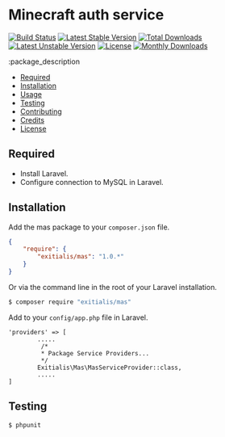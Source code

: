 Minecraft auth service
================

[![Build Status](https://travis-ci.org/Exitialis/Mas.svg?branch=master)](https://travis-ci.org/Exitialis/Mas)
[![Latest Stable Version](https://poser.pugx.org/exitialis/mas/v/stable)](https://packagist.org/packages/exitialis/mas)
[![Total Downloads](https://poser.pugx.org/exitialis/mas/downloads)](https://packagist.org/packages/exitialis/mas)
[![Latest Unstable Version](https://poser.pugx.org/exitialis/mas/v/unstable)](https://packagist.org/packages/exitialis/mas)
[![License](https://poser.pugx.org/exitialis/mas/license)](https://packagist.org/packages/exitialis/mas)
[![Monthly Downloads](https://poser.pugx.org/exitialis/mas/d/monthly)](https://packagist.org/packages/exitialis/mas)

:package_description

- [Required](#required)
- [Installation](#installation)
- [Usage](#usage)
- [Testing](#testing)
- [Contributing](#contributing)
- [Credits](#credits)
- [License](#license)

Required
--------

- Install Laravel.
- Configure connection to MySQL in Laravel.

Installation
------------

Add the mas package to your `composer.json` file.

``` json
{
    "require": {
        "exitialis/mas": "1.0.*"
    }
}
```

Or via the command line in the root of your Laravel installation.

``` bash
$ composer require "exitialis/mas"
```

Add to your `config/app.php` file in Laravel. 

``` 
'providers' => [
        .....
         /*
         * Package Service Providers...
         */
		Exitialis\Mas\MasServiceProvider::class,
        .....
]
```


Testing
-------

``` bash
$ phpunit
```
